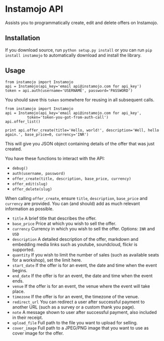 # Instamojo API

Assists you to programmatically create, edit and delete offers on Instamojo.

## Installation

If you download source, run `python setup.py install` or you can run
`pip install instamojo` to automatically download and install the library.


## Usage

    from instamojo import Instamojo
    api = Instamojo(api_key='email api@instamojo.com for api_key')
    token = api.auth(username='USERNAME', password='PASSWORD')

You should save this `token` somewhere for reusing in all subsequent calls.

    from instamojo import Instamojo
    api = Instamojo(api_key='email api@instamojo.com for api_key',
              token='token-you-got-from-auth-call')
    api.offer_list()

    print api.offer_create(title='Hello, world!', description='Well, hello again.', base_price=0, currency='INR')

This will give you JSON object containing details of the offer that was just created.

You have these functions to interact with the API:
 * `debug()`
 * `auth(username, password)`
 * `offer_create(title, description, base_price, currency)`
 * `offer_edit(slug)`
 * `offer_delete(slug)`

When calling `offer_create`, ensure `title`, `description`, `base_price` and `currency` are
provided. You can (and should) add as much relevant information as possible.

 * `title` A brief title that describes the offer.
 * `base_price` Price at which you wish to sell the offer.
 * `currency` Currency in which you wish to sell the offer. Options: `INR` and `USD`
 * `description` A detailed description of the offer, markdown and embedding media links such as youtube, soundcloud, flickr is supported.
 * `quantity` If you wish to limit the number of sales (such as available seats for a workshop), set the limit here.
 * `start_date` If the offer is for an event, the date and time when the event begins.
 * `end_date` If the offer is for an event, the date and time when the event ends.
 * `venue` If the offer is for an event, the venue where the event will take place.
 * `timezone` If the offer is for an event, the timezone of the venue.
 * `redirect_url` You can redirect a user after successful payment to another URL (such as a survey or a custom thank you page).
 * `note` A message shown to user after successful payment, also included in their receipt.
 * `upload_file` Full path to the file you want to upload for selling.
 * `cover_image` Full path to a JPEG/PNG image that you want to use as cover image for the offer.
